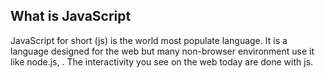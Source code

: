 ## What is JavaScript

JavaScript for short (js) is the world most populate language. It is a language designed for the web but many non-browser environment use it like node.js, .
The interactivity you see on the web today are done with js.
